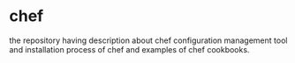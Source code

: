 # chef
the repository having description about chef configuration management tool and installation process of chef and examples of chef cookbooks.
